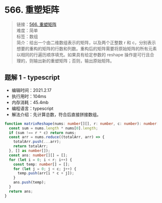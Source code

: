 # 566. 重塑矩阵

> 链接：[566. 重塑矩阵](https://leetcode-cn.com/problems/reshape-the-matrix/)  
> 难度：简单  
> 标签：数组  
> 简介：给出一个由二维数组表示的矩阵，以及两个正整数 r 和 c，分别表示想要的重构的矩阵的行数和列数。重构后的矩阵需要将原始矩阵的所有元素以相同的行遍历顺序填充。如果具有给定参数的 reshape 操作是可行且合理的，则输出新的重塑矩阵；否则，输出原始矩阵。

## 题解 1 - typescript

- 编辑时间：2021.2.17
- 执行用时：104ms
- 内存消耗：45.4mb
- 编程语言：typescript
- 解法介绍：先计算总数，符合后直接拼接数组。

```typescript
function matrixReshape(nums: number[][], r: number, c: number): number[][] {
  const sum = nums.length * nums[0].length;
  if (sum !== r * c) return nums;
  const arr = nums.reduce((totalArr, arr) => {
    totalArr.push(...arr);
    return totalArr;
  }, [] as number[]);
  const ans: number[][] = [];
  for (let i = 0; i < r; i++) {
    const temp: number[] = [];
    for (let j = 0; j < c; j++) {
      temp.push(arr[i * c + j]);
    }
    ans.push(temp);
  }
  return ans;
}
```
